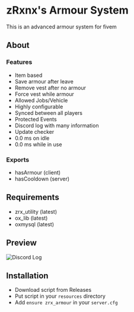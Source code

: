 # zRxnx's Armour System

This is an advanced armour system for fivem

## About

### Features

- Item based
- Save armour after leave
- Remove vest after no armour
- Force vest while armour
- Allowed Jobs/Vehicle
- Highly configurable
- Synced between all players
- Protected Events
- Discord log with many information
- Update checker
- 0.0 ms on idle
- 0.0 ms while in use

### Exports

- hasArmour (client)
- hasCooldown (server)

## Requirements

- zrx_utility (latest)
- ox_lib (latest)
- oxmysql (latest)

## Preview

![Discord Log](https://i.imgur.com/TDfftS2.png)

## Installation

- Download script from Releases
- Put script in your `resources` directory
- Add `ensure zrx_armour` in your `server.cfg`
